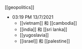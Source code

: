 [[geopolitics]]
- 03:19 PM 13/7/2021
	- [[vietnam]] 和 [[cambodia]]
	- [[india]] 和 [[sri lanka]]
	- [[yugoslavia]]
	- [[israel]] 和 [[palestine]]